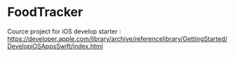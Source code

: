 # FoodTracker
Cource project for iOS develop starter :
https://developer.apple.com/library/archive/referencelibrary/GettingStarted/DevelopiOSAppsSwift/index.html
